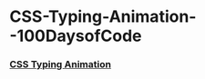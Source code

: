 # CSS-Typing-Animation--100DaysofCode

### [CSS Typing Animation](https://lanre-waju.github.io/CSS-Typing-Animation--100DaysofCode/)

